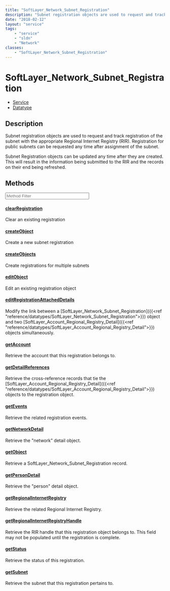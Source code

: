 ```yaml
---
title: "SoftLayer_Network_Subnet_Registration"
description: "Subnet registration objects are used to request and track registration of the subnet with the appropriate Regional Inter... "
date: "2018-02-12"
layout: "service"
tags:
    - "service"
    - "sldn"
    - "Network"
classes:
    - "SoftLayer_Network_Subnet_Registration"
---
```

# SoftLayer_Network_Subnet_Registration
<div id='service-datatype'>
    <ul id='sldn-reference-tabs'>
    <li id='service'> <a href='/reference/services/SoftLayer_Network_Subnet_Registration' >Service</a></li>    <li id='datatype'> <a href='/reference/datatypes/SoftLayer_Network_Subnet_Registration' >Datatype</a></li>
    </ul>
</div>

## Description


Subnet registration objects are used to request and track registration of the subnet with the appropriate Regional Internet Registry (RIR). Registration for public subnets can be requested any time after assignment of the subnet. 

Subnet Registration objects can be updated any time after they are created. This will result in the information being submitted to the RIR and the records on their end being refreshed. 



        
<div id="properties" class="content service-content">

## Methods

<div class="view-filters">
    <div class="clearfix">
        <div class="search-input-box">
            <input placeholder="Method Filter" onkeyup="titleSearch(inputId='edit-combine', divId='method-div', elementClass='method-row')" 
                type="text" id="edit-combine" value="" size="30" maxlength="128" class="form-text">
        </div>
    </div>
</div>

<div id="method-div">

<div class="method-row">

#### [clearRegistration](/reference/services/SoftLayer_Network_Subnet_Registration/clearRegistration)
Clear an existing registration

</div>

<div class="method-row">

#### [createObject](/reference/services/SoftLayer_Network_Subnet_Registration/createObject)
Create a new subnet registration

</div>

<div class="method-row">

#### [createObjects](/reference/services/SoftLayer_Network_Subnet_Registration/createObjects)
Create registrations for multiple subnets

</div>

<div class="method-row">

#### [editObject](/reference/services/SoftLayer_Network_Subnet_Registration/editObject)
Edit an existing registration object

</div>

<div class="method-row">

#### [editRegistrationAttachedDetails](/reference/services/SoftLayer_Network_Subnet_Registration/editRegistrationAttachedDetails)
Modify the link between a [SoftLayer_Network_Subnet_Registration]({{<ref "reference/datatypes/SoftLayer_Network_Subnet_Registration">}}) object and two [SoftLayer_Account_Regional_Registry_Detail]({{<ref "reference/datatypes/SoftLayer_Account_Regional_Registry_Detail">}}) objects simultaneously. 

</div>

<div class="method-row">

#### [getAccount](/reference/services/SoftLayer_Network_Subnet_Registration/getAccount)
Retrieve the account that this registration belongs to.

</div>

<div class="method-row">

#### [getDetailReferences](/reference/services/SoftLayer_Network_Subnet_Registration/getDetailReferences)
Retrieve the cross-reference records that tie the [SoftLayer_Account_Regional_Registry_Detail]({{<ref "reference/datatypes/SoftLayer_Account_Regional_Registry_Detail">}}) objects to the registration object.

</div>

<div class="method-row">

#### [getEvents](/reference/services/SoftLayer_Network_Subnet_Registration/getEvents)
Retrieve the related registration events.

</div>

<div class="method-row">

#### [getNetworkDetail](/reference/services/SoftLayer_Network_Subnet_Registration/getNetworkDetail)
Retrieve the "network" detail object.

</div>

<div class="method-row">

#### [getObject](/reference/services/SoftLayer_Network_Subnet_Registration/getObject)
Retrieve a SoftLayer_Network_Subnet_Registration record.

</div>

<div class="method-row">

#### [getPersonDetail](/reference/services/SoftLayer_Network_Subnet_Registration/getPersonDetail)
Retrieve the "person" detail object.

</div>

<div class="method-row">

#### [getRegionalInternetRegistry](/reference/services/SoftLayer_Network_Subnet_Registration/getRegionalInternetRegistry)
Retrieve the related Regional Internet Registry.

</div>

<div class="method-row">

#### [getRegionalInternetRegistryHandle](/reference/services/SoftLayer_Network_Subnet_Registration/getRegionalInternetRegistryHandle)
Retrieve the RIR handle that this registration object belongs to. This field may not be populated until the registration is complete.

</div>

<div class="method-row">

#### [getStatus](/reference/services/SoftLayer_Network_Subnet_Registration/getStatus)
Retrieve the status of this registration.

</div>

<div class="method-row">

#### [getSubnet](/reference/services/SoftLayer_Network_Subnet_Registration/getSubnet)
Retrieve the subnet that this registration pertains to.

</div>
</div>

</div>

